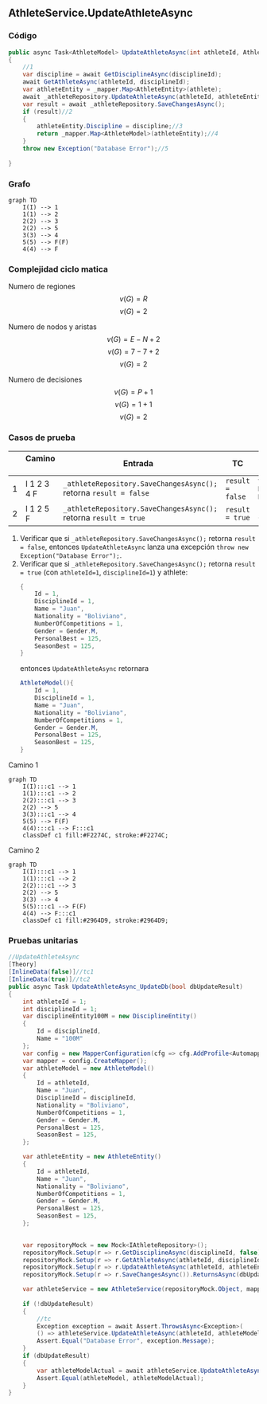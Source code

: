 ## AthleteService.UpdateAthleteAsync

### Código

```csharp
public async Task<AthleteModel> UpdateAthleteAsync(int athleteId, AthleteModel athlete, int disciplineId)
{
	//1
	var discipline = await GetDisciplineAsync(disciplineId);
	await GetAthleteAsync(athleteId, disciplineId);
	var athleteEntity = _mapper.Map<AthleteEntity>(athlete);
	await _athleteRepository.UpdateAthleteAsync(athleteId, athleteEntity, disciplineId);
	var result = await _athleteRepository.SaveChangesAsync();
	if (result)//2
	{
		athleteEntity.Discipline = discipline;//3
		return _mapper.Map<AthleteModel>(athleteEntity);//4
	}
	throw new Exception("Database Error");//5
	
}
```

### Grafo

```mermaid
graph TD
    I(I) --> 1
    1(1) --> 2
    2(2) --> 3
    2(2) --> 5
    3(3) --> 4
    5(5) --> F(F)
    4(4) --> F
```

### Complejidad ciclo matica

Numero de regiones
$$ v(G) = R $$
$$v(G) = 2 $$

Numero de nodos y aristas
$$ v(G) = E - N + 2 $$
$$ v(G) = 7 - 7 + 2 $$
$$ v(G) = 2 $$
  
Numero de decisiones
$$ v(G) = P + 1 $$
$$ v(G) = 1 + 1$$
$$ v(G) = 2 $$

### Casos de prueba

| | Camino   | Entrada   | TC | Salida  |
| --- | --- | --- | --- | --- |
| 1 | I 1 2 3 4 F |  `_athleteRepository.SaveChangesAsync();` retorna `result = false`  | `result = false` | `throw new Exception("Database Error");` |
| 2 | I 1 2 5 F |  `_athleteRepository.SaveChangesAsync();` retorna `result = true`  | `result = true` | ` AthleteModel = {Id...}` |

1. Verificar que si `_athleteRepository.SaveChangesAsync();` retorna `result = false`, entonces `UpdateAthleteAsync`  lanza una excepción `throw new Exception("Database Error");`.
2. Verificar que si `_athleteRepository.SaveChangesAsync();` retorna `result = true` (con `athleteId=1`, `disciplineId=1`) y athlete:
	```csharp
	{
		Id = 1,
		DisciplineId = 1,
		Name = "Juan",
		Nationality = "Boliviano",
		NumberOfCompetitions = 1,
		Gender = Gender.M,
		PersonalBest = 125,
		SeasonBest = 125,
	}
	```
	entonces `UpdateAthleteAsync` retornara 
	```csharp
	AthleteModel(){
		Id = 1,
		DisciplineId = 1,
		Name = "Juan",
		Nationality = "Boliviano",
		NumberOfCompetitions = 1,
		Gender = Gender.M,
		PersonalBest = 125,
		SeasonBest = 125,
	}
	```
	
Camino 1
```mermaid
graph TD
    I(I):::c1 --> 1
    1(1):::c1 --> 2
    2(2):::c1 --> 3
    2(2) --> 5
    3(3):::c1 --> 4
    5(5) --> F(F)
    4(4):::c1 --> F:::c1
    classDef c1 fill:#F2274C, stroke:#F2274C;
```

Camino 2
```mermaid
graph TD
    I(I):::c1 --> 1
    1(1):::c1 --> 2
    2(2):::c1 --> 3
    2(2) --> 5
    3(3) --> 4
    5(5):::c1 --> F(F)
    4(4) --> F:::c1
    classDef c1 fill:#2964D9, stroke:#2964D9;
```
### Pruebas unitarias

```csharp
//UpdateAthleteAsync
[Theory]
[InlineData(false)]//tc1
[InlineData(true)]//tc2
public async Task UpdateAthleteAsync_UpdateDb(bool dbUpdateResult)
{
	int athleteId = 1;
	int disciplineId = 1;
	var disciplineEntity100M = new DisciplineEntity()
	{
		Id = disciplineId,
		Name = "100M"
	};
	var config = new MapperConfiguration(cfg => cfg.AddProfile<AutomapperProfile>());
	var mapper = config.CreateMapper();
	var athleteModel = new AthleteModel()
	{
		Id = athleteId,
		Name = "Juan",
		DisciplineId = disciplineId,
		Nationality = "Boliviano",
		NumberOfCompetitions = 1,
		Gender = Gender.M,
		PersonalBest = 125,
		SeasonBest = 125,
	};

	var athleteEntity = new AthleteEntity()
	{
		Id = athleteId,
		Name = "Juan",
		Nationality = "Boliviano",
		NumberOfCompetitions = 1,
		Gender = Gender.M,
		PersonalBest = 125,
		SeasonBest = 125,
	};

	
	var repositoryMock = new Mock<IAthleteRepository>();
	repositoryMock.Setup(r => r.GetDisciplineAsync(disciplineId, false)).ReturnsAsync(disciplineEntity100M);
	repositoryMock.Setup(r => r.GetAthleteAsync(athleteId, disciplineId)).ReturnsAsync(athleteEntity);
	repositoryMock.Setup(r => r.UpdateAthleteAsync(athleteId, athleteEntity, disciplineId));
	repositoryMock.Setup(r => r.SaveChangesAsync()).ReturnsAsync(dbUpdateResult);

	var athleteService = new AthleteService(repositoryMock.Object, mapper);
	
	if (!dbUpdateResult)
	{
		//tc
		Exception exception = await Assert.ThrowsAsync<Exception>(
		() => athleteService.UpdateAthleteAsync(athleteId, athleteModel, disciplineId));
		Assert.Equal("Database Error", exception.Message);
	}
	if (dbUpdateResult)
	{
		var athleteModelActual = await athleteService.UpdateAthleteAsync(athleteId, athleteModel, disciplineId);
		Assert.Equal(athleteModel, athleteModelActual);
	}
}
```